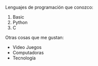 Lenguajes de programación que conozco:
1. Basic
1. Python
1. C

Otras cosas que me gustan:
- Video Juegos
- Computadoras
- Tecnología
